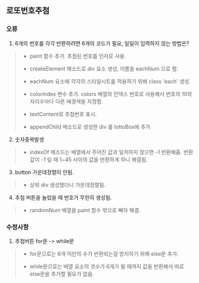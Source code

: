 ## 로또번호추첨

### 오류
1. 6개의 번호를 각각 반환하려면 6개의 코드가 필요, 일일이 입력하지 않는 방법은?   

>- paint 함수 추가. 추첨된 번호를 인자로 사용.
>
>- createElement 메소드로 div 요소 생성, 이름을 eachNum 으로 함.
>
>- eachNum 요소에 각각의 스타일시트를 적용하기 위해 class 'each' 생성.
>
>- colorIndex 변수 추가. colors 배열의 인덱스 번호로 사용해서 번호의 10의자리수마다 다른 배경색을 지정함.
>
>- textContent로 추첨번호 표시.
>
>- appendChild 메소드로 생성한 div 를 lottoBox에 추가

2. 숫자중복발생

>- indexOf 메소드는 배열에서 주어진 값과 일치하지 않으면 -1 반환해줌. 반환값이 -1 일 때 1~45 사이의 값을 반환하게 하니 해결됨.

3. button 가운데정렬이 안됨.

>- 상위 div 생성했더니 가운데정렬됨.

4. 추첨 버튼을 눌렀을 때 번호가 무한히 생성됨. 

>- randomNum 배열을 paint 함수 밖으로 빼자 해결.

### 수정사항
1. 추첨버튼 for문 -> while문

>- for문으로는 6개 미만의 수가 반환되는걸 방지하기 위해 else문 추가.
>
>- while문으로는 배열 요소의 갯수가 6개가 될 때까지 값을 반환해서 따로 else문을 추가할 필요가 없음.
